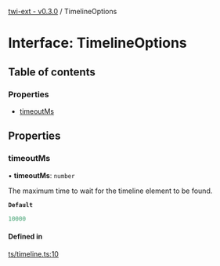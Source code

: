 [twi-ext - v0.3.0](../README.md) / TimelineOptions

# Interface: TimelineOptions

## Table of contents

### Properties

- [timeoutMs](TimelineOptions.md#timeoutms)

## Properties

### timeoutMs

• **timeoutMs**: `number`

The maximum time to wait for the timeline element to be found.

**`Default`**

```ts
10000
```

#### Defined in

[ts/timeline.ts:10](https://github.com/Robot-Inventor/twi-ext/blob/79e5dc460ebc966f3eca7ec34a832a566e0f827b/src/ts/timeline.ts#L10)
